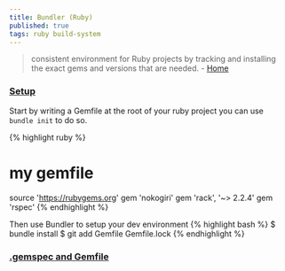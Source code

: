 ```yaml
---
title: Bundler (Ruby)
published: true
tags: ruby build-system
---
```

>  consistent environment for Ruby projects by tracking and installing the exact gems and versions that are needed. - [Home](https://bundler.io/)

### [Setup](https://bundler.io/#getting-started)

Start by writing a Gemfile at the root of your ruby project
you can use `bundle init` to do so.

{% highlight ruby %}
# my gemfile
source 'https://rubygems.org'
gem 'nokogiri'
gem 'rack', '~> 2.2.4'
gem 'rspec'
{% endhighlight %}

Then use Bundler to setup your dev environment
{% highlight bash %}
$ bundle install
$ git add Gemfile Gemfile.lock
{% endhighlight %}

### [.gemspec and Gemfile](https://yehudakatz.com/2010/12/16/clarifying-the-roles-of-the-gemspec-and-gemfile/)